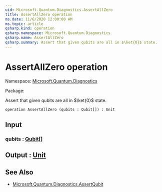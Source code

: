 ```yaml
---
uid: Microsoft.Quantum.Diagnostics.AssertAllZero
title: AssertAllZero operation
ms.date: 11/6/2020 12:00:00 AM
ms.topic: article
qsharp.kind: operation
qsharp.namespace: Microsoft.Quantum.Diagnostics
qsharp.name: AssertAllZero
qsharp.summary: Assert that given qubits are all in $\ket{0}$ state.
---
```


# AssertAllZero operation

Namespace: [Microsoft.Quantum.Diagnostics](xref:Microsoft.Quantum.Diagnostics)

Package: [](https://nuget.org/packages/)


Assert that given qubits are all in $\ket{0}$ state.

```qsharp
operation AssertAllZero (qubits : Qubit[]) : Unit
```


## Input

### qubits : [Qubit](xref:microsoft.quantum.lang-ref.qubit)[]





## Output : [Unit](xref:microsoft.quantum.lang-ref.unit)



## See Also

- [Microsoft.Quantum.Diagnostics.AssertQubit](xref:Microsoft.Quantum.Diagnostics.AssertQubit)